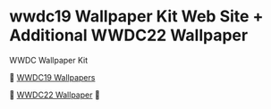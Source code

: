 # wwdc19 Wallpaper Kit Web Site + Additional WWDC22 Wallpaper



WWDC Wallpaper Kit


🤖 [WWDC19 Wallpapers](https://zezeron.github.io/wwdc/)

💨 [WWDC22 Wallpaper](https://zezeron.github.io/wwdc/) 🎉
